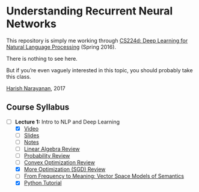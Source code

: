 # Understanding Recurrent Neural Networks

This repository is simply me working through [CS224d: Deep Learning
for Natural Language Processing](http://cs224d.stanford.edu) (Spring
2016).

There is nothing to see here.

But if you’re even vaguely interested in this topic, you should
probably take this class.

[Harish Narayanan](https://harishnarayanan.org/), 2017

## Course Syllabus

- [ ] **Lecture 1:** Intro to NLP and Deep Learning
   - [x] [Video](https://youtu.be/Qy0oEkCZkBI)
   - [ ] [Slides](slides/lecture1.pdf)
   - [ ] [Notes](notes/lecture1.pdf)
   - [ ] [Linear Algebra Review](notes/cs229-linalg.pdf)
   - [ ] [Probability Review](notes/cs229-prob.pdf)
   - [ ] [Convex Optimization Review](notes/cs229-cvxopt.pdf)
   - [x] [More Optimization (SGD) Review](https://github.com/hnarayanan/CS231n/raw/master/notes/optimization.pdf)
   - [ ] [From Frequency to Meaning: Vector Space Models of Semantics](papers/live-2934-4846-jair.pdf)
   - [x] [Python Tutorial](https://github.com/hnarayanan/CS231n/raw/master/notes/python-numpy-tutorial.pdf)
